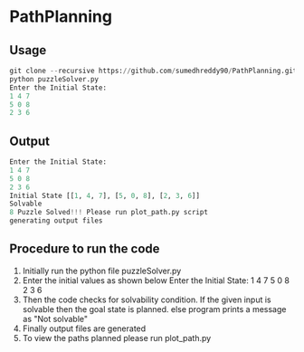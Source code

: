 # PathPlanning


## Usage
```python
git clone --recursive https://github.com/sumedhreddy90/PathPlanning.git
python puzzleSolver.py
Enter the Initial State:
1 4 7 
5 0 8
2 3 6
```
## Output
```python
Enter the Initial State:
1 4 7 
5 0 8
2 3 6
Initial State [[1, 4, 7], [5, 0, 8], [2, 3, 6]]
Solvable
8 Puzzle Solved!!! Please run plot_path.py script
generating output files
```
## Procedure to run the code

1. Initially run the python file puzzleSolver.py
2. Enter the initial values as shown below 
        Enter the Initial State:
                1 4 7 
                5 0 8
                2 3 6
3. Then the code checks for solvability condition. If the given input is solvable then the goal state is planned. else program prints a message as "Not solvable"
4. Finally output files are generated
5. To view the paths planned please run plot_path.py
